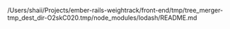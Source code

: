 /Users/shaii/Projects/ember-rails-weightrack/front-end/tmp/tree_merger-tmp_dest_dir-O2skC020.tmp/node_modules/lodash/README.md